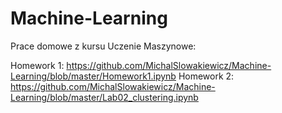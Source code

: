 # Machine-Learning

Prace domowe z kursu Uczenie Maszynowe:

Homework 1: https://github.com/MichalSlowakiewicz/Machine-Learning/blob/master/Homework1.ipynb
Homework 2: https://github.com/MichalSlowakiewicz/Machine-Learning/blob/master/Lab02_clustering.ipynb
